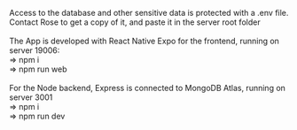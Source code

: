 Access to the database and other sensitive data is protected with a .env file.<br> Contact Rose to get a copy of it, and paste it in the server root folder
<br>
<br>
The App is developed with React Native Expo for the frontend, running on server 19006:
<br>
=> npm i 
<br>
=> npm run web
<br>
<br>
For the Node backend, Express is connected to MongoDB Atlas, running on server 3001
<br>
=> npm i 
<br>
=> npm run dev
